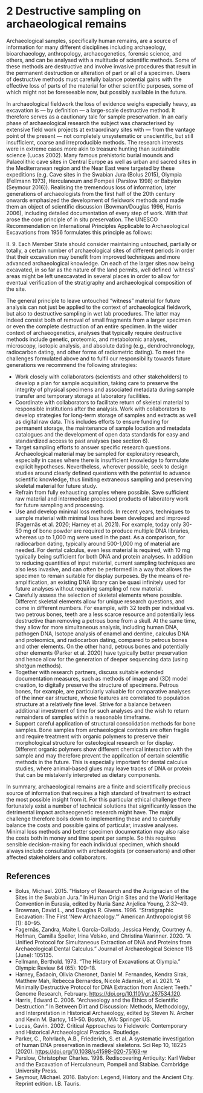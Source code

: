 # 2 Destructive sampling on archaeological remains

Archaeological samples, specifically human remains, are a source of information for many different disciplines including archaeology, bioarchaeology, anthropology, archaeogenetics, forensic science, and others, and can be analysed with a multitude of scientific methods. Some of these methods are destructive and involve invasive procedures that result in the permanent destruction or alteration of part or all of a specimen. Users of destructive methods must carefully balance potential gains with the effective loss of parts of the material for other scientific purposes, some of which might not be foreseeable now, but possibly available in the future. 

In archaeological fieldwork the loss of evidence weighs especially heavy, as excavation is — by definition — a large-scale destructive method. It therefore serves as a cautionary tale for sample preservation. In an early phase of archaeological research the subject was characterised by extensive field work projects at extraordinary sites with — from the vantage point of the present — not completely unsystematic or unscientific, but still insufficient, coarse and irreproducible methods. The research interests were in extreme cases more akin to treasure hunting than sustainable science (Lucas 2002). Many famous prehistoric burial mounds and Palaeolithic cave sites in Central Europe as well as urban and sacred sites in the Mediterranean region and the Near East were targeted by these expeditions (e.g. Cave sites in the Swabian Jura (Bolus 2015), Olympia (Fellmann 1973), Herculaneum and Pompeii (Parslow 1998) or Babylon (Seymour 2016)). Realising the tremendous loss of information, later generations of archaeologists from the first half of the 20th century onwards emphasized the development of fieldwork methods and made them an object of scientific discussion (Bowman/Douglas 1996, Harris 2006), including detailed documentation of every step of work. With that arose the core principle of in situ preservation. The UNESCO Recommendation on International Principles Applicable to Archaeological Excavations from 1956 formulates this principle as follows:

II. 9. Each Member State should consider maintaining untouched, partially or totally, a certain number of archaeological sites of different periods in order that their excavation may benefit from improved techniques and more advanced archaeological knowledge. On each of the larger sites now being excavated, in so far as the nature of the land permits, well defined `witness' areas might be left unexcavated in several places in order to allow for eventual verification of the stratigraphy and archaeological composition of the site.

The general principle to leave untouched “witness” material for future analysis can not just be applied to the context of archaeological fieldwork, but also to destructive sampling in wet lab procedures. The latter may indeed consist both of removal of small fragments from a larger specimen or even the complete destruction of an entire specimen. In the wider context of archaeogenetics, analyses that typically require destructive methods include genetic, proteomic, and metabolomic analyses, microscopy, isotopic analysis, and absolute dating (e.g., dendrochronology, radiocarbon dating, and other forms of radiometric dating). To meet the challenges formulated above and to fulfil our responsibility towards future generations we recommend the following strategies:

*	Work closely with collaborators (scientists and other stakeholders) to develop a plan for sample acquisition, taking care to preserve the integrity of physical specimens and associated metadata during sample transfer and temporary storage at laboratory facilities. 
*	Coordinate with collaborators to facilitate return of skeletal material to responsible institutions after the analysis. Work with collaborators to develop strategies for long-term storage of samples and extracts as well as digital raw data. This includes efforts to ensure funding for permanent storage, the maintenance of sample location and metadata catalogues and the development of open data standards for easy and standardized access to past analyses (see section 6).
*	Target sampling efforts to answer specific research questions. Archaeological material may be sampled for exploratory research, especially in cases where there is insufficient knowledge to formulate explicit hypotheses. Nevertheless, wherever possible, seek to design studies around clearly defined questions with the potential to advance scientific knowledge, thus limiting extraneous sampling and preserving skeletal material for future study.
*	Refrain from fully exhausting samples where possible. Save sufficient raw material and intermediate processed products of laboratory work for future sampling and processing.
*	Use and develop minimal loss methods. In recent years, techniques to sample material with minimal loss have been developed and improved (Fagernäs et al. 2020; Harney et al. 2021). For example, today only 30-50 mg of bone powder are required to produce multiple DNA libraries, whereas up to 1,000 mg were used in the past. As a comparison, for radiocarbon dating, typically around 500-1,000 mg of material are needed. For dental calculus, even less material is required, with 10 mg typically being sufficient for both DNA and protein analyses. In addition to reducing quantities of input material, current sampling techniques are also less invasive, and can often be performed in a way that allows the specimen to remain suitable for display purposes. By the means of re-amplification, an existing DNA library can be quasi infinitely used for future analyses without requiring sampling of new material.
*	Carefully assess the selection of skeletal elements where possible. Different skeletal elements allow for unique research questions, and come in different numbers. For example, with 32 teeth per individual vs. two petrous bones, teeth are a less scarce resource and potentially less destructive than removing a petrous bone from a skull. At the same time, they allow for more simultaneous analysis, including human DNA, pathogen DNA, Isotope analysis of enamel and dentine, calculus DNA and proteomics, and radiocarbon dating, compared to petrous bones and other elements. On the other hand, petrous bones and potentially other elements (Parker et al. 2020) have typically better preservation and hence allow for the generation of deeper sequencing data (using shotgun methods).
*	Together with research partners, discuss suitable extended documentation measures, such as methods of image and (3D) model creation, to digitally preserve the structure of specimens. Petrous bones, for example, are particularly valuable for comparative analyses of the inner ear structure, whose features are correlated to population structure at a relatively fine level. Strive for a balance between additional investment of time for such analyses and the wish to return remainders of samples within a reasonable timeframe.
*	Support careful application of structural consolidation methods for bone samples. Bone samples from archaeological contexts are often fragile and require treatment with organic polymers to preserve their morphological structure for osteological research or for display. Different organic polymers show different chemical interaction with the sample and may therefore prevent the application of certain scientific methods in the future. This is especially important for dental calculus studies, where animal-based glues may leave traces of DNA or protein that can be mistakenly interpreted as dietary components. 

In summary, archaeological remains are a finite and scientifically precious source of information that requires a high standard of treatment to extract the most possible insight from it. For this particular ethical challenge there fortunately exist a number of technical solutions that significantly lessen the detrimental impact archaeogenetic research might have. The major challenge therefore boils down to implementing these and to carefully balance the costs and possible gains of particular, invasive analyses. Minimal loss methods and better specimen documentation may also raise the costs both in money and time spent per sample. So this requires sensible decision-making for each individual specimen, which should always include consultation with archaeologists (or conservators) and other affected stakeholders and collaborators.

## References

* Bolus, Michael. 2015. “History of Research and the Aurignacian of the Sites in the Swabian Jura.” In Human Origin Sites and the World Heritage Convention in Eurasia, edited by Nuria Sanz Anjelica Young, 2:32–49.
* Browman, David L., and Douglas R. Givens. 1996. “Stratigraphic Excavation: The First ‘New Archaeology.’” American Anthropologist 98 (1): 80–95.
* Fagernäs, Zandra, Maite I. García-Collado, Jessica Hendy, Courtney A. Hofman, Camilla Speller, Irina Velsko, and Christina Warinner. 2020. “A Unified Protocol for Simultaneous Extraction of DNA and Proteins from Archaeological Dental Calculus.” Journal of Archaeological Science 118 (June): 105135.
* Fellmann, Berthold. 1973. “The History of Excavations at Olympia.” Olympic Review 64 (65): 109–18.
* Harney, Éadaoin, Olivia Cheronet, Daniel M. Fernandes, Kendra Sirak, Matthew Mah, Rebecca Bernardos, Nicole Adamski, et al. 2021. “A Minimally Destructive Protocol for DNA Extraction from Ancient Teeth.” Genome Research, February. https://doi.org/10.1101/gr.267534.120.
* Harris, Edward C. 2006. “Archaeology and the Ethics of Scientific Destruction.” In Between Dirt and Discussion: Methods, Methodology, and Interpretation in Historical Archaeology, edited by Steven N. Archer and Kevin M. Bartoy, 141–50. Boston, MA: Springer US.
* Lucas, Gavin. 2002. Critical Approaches to Fieldwork: Contemporary and Historical Archaeological Practice. Routledge.
* Parker, C., Rohrlach, A.B., Friederich, S. et al. A systematic investigation of human DNA preservation in medieval skeletons. Sci Rep 10, 18225 (2020). https://doi.org/10.1038/s41598-020-75163-w
* Parslow, Christopher Charles. 1998. Rediscovering Antiquity: Karl Weber and the Excavation of Herculaneum, Pompeii and Stabiae. Cambridge University Press.
* Seymour, Michael. 2016. Babylon: Legend, History and the Ancient City. Reprint edition. I.B. Tauris.
